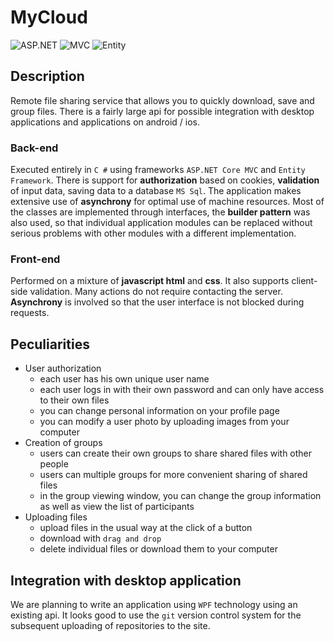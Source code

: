 # MyCloud
![ASP.NET](https://img.shields.io/badge/ASP.NET%20Core-5.0-informational)
![MVC](https://img.shields.io/badge/MVC%20Framework-5.0-informational)
![Entity](https://img.shields.io/badge/Entity%20Framework-6.0-brightgreen)
## Description
Remote file sharing service that allows you to quickly download, save and group files. 
There is a fairly large api for possible integration with desktop applications and applications on android / ios.
### Back-end
Executed entirely in `C #` using frameworks `ASP.NET Core MVC` and `Entity Framework`.
There is support for **authorization** based on cookies, **validation** of input data, saving data to a database `MS Sql`.
The application makes extensive use of **asynchrony** for optimal use of machine resources.
Most of the classes are implemented through interfaces, the **builder pattern** was also used, so that individual application modules can be replaced without serious problems with other modules with a different implementation.
### Front-end
Performed on a mixture of **javascript html** and **css**. 
It also supports client-side validation. Many actions do not require contacting the server.
**Asynchrony** is involved so that the user interface is not blocked during requests.
## Peculiarities
- User authorization
  - each user has his own unique user name
  - each user logs in with their own password and can only have access to their own files
  - you can change personal information on your profile page
  - you can modify a user photo by uploading images from your computer
- Creation of groups
  - users can create their own groups to share shared files with other people
  - users can multiple groups for more convenient sharing of shared files
  - in the group viewing window, you can change the group information as well as view the list of participants
- Uploading files
  - upload files in the usual way at the click of a button
  - download with `drag and drop`
  - delete individual files or download them to your computer
## Integration with desktop application
We are planning to write an application using `WPF` technology using an existing api. 
It looks good to use the `git` version control system for the subsequent uploading of repositories to the site.
